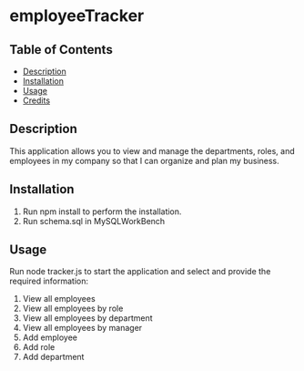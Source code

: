 # employeeTracker

## Table of Contents
* [Description](#description)
* [Installation](#installation)
* [Usage](#usage)
* [Credits](#credits)

## Description 
This application allows you to view and manage the departments, roles, and employees in my company so that I can organize and plan my business.


## Installation
1. Run npm install to perform the installation.
2. Run schema.sql in MySQLWorkBench


## Usage 
Run node tracker.js to start the application and select and provide the required information:

1. View all employees
2. View all employees by role
3. View all employees by department
4. View all employees by manager
5. Add employee 
6. Add role
7. Add department
  
  

